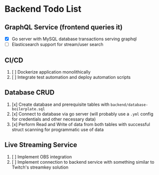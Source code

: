 # Backend Todo List

## GraphQL Service (frontend queries it)

  - [x] Go server with MySQL database transactions serving graphql
  - [ ] Elasticsearch support for stream/user search

## CI/CD 

   1. [ ] Dockerize application monolithically
   2. [ ] Integrate test automation and deploy automation scripts

## Database CRUD
   
   1. [x] Create database and prerequisite tables with `backend/database-boilerplate.sql`
   2. [x] Connect to database via go server (will probably use a `.yml` config for credentials and other necessary data)
   3. [x] Perform Read and Write of data from both tables with successful struct scanning for programmatic use of data
   
## Live Streaming Service

  1. [ ] Implement OBS integration
  2. [ ] Implement connection to backend service with something similar to Twitch's streamkey solution
  

